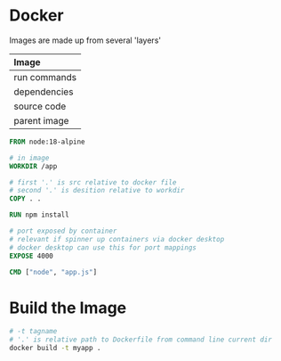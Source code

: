 # Docker

Images are made up from several 'layers'

| Image        |
| :---         |
| run commands |
| dependencies |
| source code  |
| parent image |

```Dockerfile
FROM node:18-alpine

# in image
WORKDIR /app

# first '.' is src relative to docker file
# second '.' is desition relative to workdir
COPY . .

RUN npm install

# port exposed by container
# relevant if spinner up containers via docker desktop
# docker desktop can use this for port mappings
EXPOSE 4000

CMD ["node", "app.js"]
```

# Build the Image

```sh
# -t tagname
# '.' is relative path to Dockerfile from command line current dir
docker build -t myapp .
```